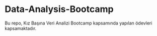 # Data-Analysis-Bootcamp
Bu repo, Kız Başına Veri Analizi Bootcamp kapsamında yapılan ödevleri kapsamaktadır.
